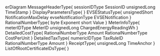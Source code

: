 erDiagram
MessageHeaderType{
sessionIDType SessionID
unsignedLong TimeStamp
}
DisplayParametersType{
}
EVSEStatusType{
unsignedShort NotificationMaxDelay
evseNotificationType EVSENotification
}
RationalNumberType{
byte Exponent
short Value
}
MeterInfoType{
meterIDType MeterID
unsignedLong ChargedEnergyReadingWh
}
DetailedCostType{
RationalNumberType Amount
RationalNumberType CostPerUnit
}
DetailedTaxType{
numericIDType TaxRuleID
RationalNumberType Amount
}
ReceiptType{
unsignedLong TimeAnchor
}
ListOfRootCertificateIDsType{
}
